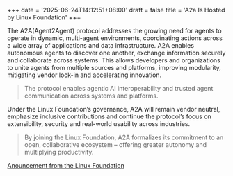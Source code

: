 +++
date = '2025-06-24T14:12:51+08:00'
draft = false
title = 'A2a Is Hosted by Linux Foundation'
+++

The A2A(Agent2Agent) protocol addresses the growing need for agents to operate in dynamic, multi-agent environments, coordinating actions across a wide array of applications and data infrastructure. A2A enables autonomous agents to discover one another, exchange information securely and collaborate across systems. This allows developers and organizations to unite agents from multiple sources and platforms, improving modularity, mitigating vendor lock-in and accelerating innovation.

> The protocol enables agentic AI interoperability and trusted agent communication across systems and platforms.

Under the Linux Foundation’s governance, A2A will remain vendor neutral, emphasize inclusive contributions and continue the protocol’s focus on extensibility, security and real-world usability across industries.

> By joining the Linux Foundation, A2A formalizes its commitment to an open, collaborative ecosystem – offering greater autonomy and multiplying productivity.

[Anouncement from the Linux Foundation](https://www.linuxfoundation.org/press/linux-foundation-launches-the-agent2agent-protocol-project-to-enable-secure-intelligent-communication-between-ai-agents)
